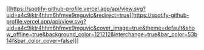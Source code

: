 [[https://spotify-github-profile.vercel.app/api/view.svg?uid=a4c9jktr4hhm6hfmye9mguvic&redirect=true][https://spotify-github-profile.vercel.app/api/view.svg?uid=a4c9jktr4hhm6hfmye9mguvic&cover_image=true&theme=default&show_offline=true&background_color=121212&interchange=true&bar_color=53b14f&bar_color_cover=false)]]
